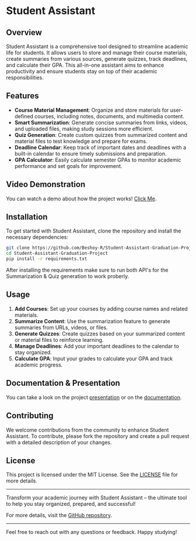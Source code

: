 # Student Assistant

## Overview
Student Assistant is a comprehensive tool designed to streamline academic life for students. It allows users to store and manage their course materials, create summaries from various sources, generate quizzes, track deadlines, and calculate their GPA. This all-in-one assistant aims to enhance productivity and ensure students stay on top of their academic responsibilities.

## Features
- **Course Material Management**: Organize and store materials for user-defined courses, including notes, documents, and multimedia content.
- **Smart Summarization**: Generate concise summaries from links, videos, and uploaded files, making study sessions more efficient.
- **Quiz Generation**: Create custom quizzes from summarized content and material files to test knowledge and prepare for exams.
- **Deadline Calendar**: Keep track of important dates and deadlines with a built-in calendar to ensure timely submissions and preparation.
- **GPA Calculator**: Easily calculate semester GPAs to monitor academic performance and set goals for improvement.

## Video Demonstration
You can watch a demo about how the project works! [Click Me](https://www.dropbox.com/scl/fi/725xdk10xr7l4rdjzr12o/Demonstration.Video.Student.Assistant.Project.mp4?rlkey=pdko9ag099uex6se46tkmktyp&st=pvjt3mem&dl=0).

## Installation
To get started with Student Assistant, clone the repository and install the necessary dependencies:

```bash
git clone https://github.com/Beshoy-R/Student-Assistant-Graduation-Project.git
cd Student-Assistant-Graduation-Project
pip install -r requirements.txt
```
After installing the requirements make sure to run both API's for the Summarization & Quiz generation to work proberly.
## Usage
1. **Add Courses**: Set up your courses by adding course names and related materials.
2. **Summarize Content**: Use the summarization feature to generate summaries from URLs, videos, or files.
3. **Generate Quizzes**: Create quizzes based on your summarized content or material files to reinforce learning.
4. **Manage Deadlines**: Add your important deadlines to the calendar to stay organized.
5. **Calculate GPA**: Input your grades to calculate your GPA and track academic progress.

## Documentation & Presentation  
You can take a look on the project [presentation](https://www.dropbox.com/scl/fi/fhkritph97dfmmv7tefgz/Student-Assistant-Presentation.pptx?rlkey=jqzxwx9r0yd4xfor0xx222zfi&st=u4520bei&dl=0) or on the [documentation](https://www.dropbox.com/scl/fi/yhvg4tl9gn4k9rj4xgvt5/Student.Assisstant.Project.Documentation.docx?rlkey=vev2y1nfuy23s2urzbbdhlr5x&st=vohaahx7&dl=0).

## Contributing
We welcome contributions from the community to enhance Student Assistant. To contribute, please fork the repository and create a pull request with a detailed description of your changes.

## License
This project is licensed under the MIT License. See the [LICENSE](LICENSE) file for more details.

---

Transform your academic journey with Student Assistant – the ultimate tool to help you stay organized, prepared, and successful!

For more details, visit the [GitHub repository](https://github.com/Beshoy-R/Student-Assistant-Graduation-Project).

---

Feel free to reach out with any questions or feedback. Happy studying!
